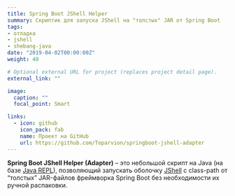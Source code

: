 ```yaml
---
title: Spring Boot JShell Helper
summary: Скриптик для запуска JShell на "толстых" JAR от Spring Boot
tags:
- отладка
- jshell
- shebang-java
date: "2019-04-02T00:00:00Z"
weight: 40

# Optional external URL for project (replaces project detail page).
external_link: ""

image:
  caption: ""
  focal_point: Smart

links:
  - icon: github
    icon_pack: fab
    name: Проект на GitHub
    url: https://github.com/Toparvion/springboot-jshell-adapter
---
```


**Spring Boot JShell Helper (Adapter)** – это небольшой скрипт на Java (на базе [Java REPL](https://www.infoq.com/articles/jshell-java-repl)), позволяющий запускать оболочку [JShell](http://openjdk.java.net/jeps/222) с class-path от “толстых” JAR-файлов фреймворка Spring Boot без необходимости их ручной распаковки.